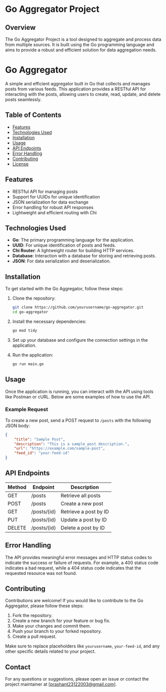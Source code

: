 # Go Aggregator Project

## Overview
The Go Aggregator Project is a tool designed to aggregate and process data from multiple sources. It is built using the Go programming language and aims to provide a robust and efficient solution for data aggregation needs.

# Go Aggregator

A simple and efficient aggregator built in Go that collects and manages posts from various feeds. This application provides a RESTful API for interacting with the posts, allowing users to create, read, update, and delete posts seamlessly.

## Table of Contents

- [Features](#features)
- [Technologies Used](#technologies-used)
- [Installation](#installation)
- [Usage](#usage)
- [API Endpoints](#api-endpoints)
- [Error Handling](#error-handling)
- [Contributing](#contributing)
- [License](#license)

## Features

- RESTful API for managing posts
- Support for UUIDs for unique identification
- JSON serialization for data exchange
- Error handling for robust API responses
- Lightweight and efficient routing with Chi

## Technologies Used

- **Go**: The primary programming language for the application.
- **UUID**: For unique identification of posts and feeds.
- **Chi Router**: A lightweight router for building HTTP services.
- **Database**: Interaction with a database for storing and retrieving posts.
- **JSON**: For data serialization and deserialization.

## Installation

To get started with the Go Aggregator, follow these steps:

1. Clone the repository:
   ```bash
   git clone https://github.com/yourusername/go-aggregator.git
   cd go-aggregator
   ```

2. Install the necessary dependencies:
   ```bash
   go mod tidy
   ```

3. Set up your database and configure the connection settings in the application.

4. Run the application:
   ```bash
   go run main.go
   ```

## Usage

Once the application is running, you can interact with the API using tools like Postman or cURL. Below are some examples of how to use the API.

### Example Request

To create a new post, send a POST request to `/posts` with the following JSON body:

```json
{
    "title": "Sample Post",
    "description": "This is a sample post description.",
    "url": "https://example.com/sample-post",
    "feed_id": "your-feed-id"
}
```

## API Endpoints

| Method | Endpoint        | Description                     |
|--------|------------------|---------------------------------|
| GET    | /posts           | Retrieve all posts              |
| POST   | /posts           | Create a new post               |
| GET    | /posts/{id}     | Retrieve a post by ID           |
| PUT    | /posts/{id}     | Update a post by ID             |
| DELETE | /posts/{id}     | Delete a post by ID             |

## Error Handling

The API provides meaningful error messages and HTTP status codes to indicate the success or failure of requests. For example, a 400 status code indicates a bad request, while a 404 status code indicates that the requested resource was not found.

## Contributing

Contributions are welcome! If you would like to contribute to the Go Aggregator, please follow these steps:

1. Fork the repository.
2. Create a new branch for your feature or bug fix.
3. Make your changes and commit them.
4. Push your branch to your forked repository.
5. Create a pull request.



Make sure to replace placeholders like `yourusername`, `your-feed-id`, and any other specific details related to your project.

## Contact
For any questions or suggestions, please open an issue or contact the project maintainer at [prashant23122003@gmail.com].
